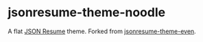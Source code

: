 # jsonresume-theme-noodle

A flat [JSON Resume](https://jsonresume.org/) theme.  Forked from [jsonresume-theme-even](https://github.com/rbardini/jsonresume-theme-even).
